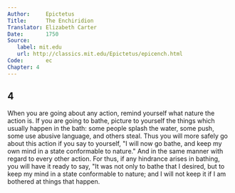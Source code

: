 ```yaml
---
Author:     Epictetus  
Title:      The Enchiridion  
Translator: Elizabeth Carter  
Date:       1750  
Source:
   label: mit.edu
   url: http://classics.mit.edu/Epictetus/epicench.html
Code:       ec  
Chapter: 4
---
```

##  4

When you are going about any action, remind yourself what nature the action is.
If you are going to bathe, picture to yourself the things which usually happen
in the bath: some people splash the water, some push, some use abusive
language, and others steal. Thus you will more safely go about this action if
you say to yourself, "I will now go bathe, and keep my own mind in a state
conformable to nature." And in the same manner with regard to every other
action. For thus, if any hindrance arises in bathing, you will have it ready to
say, "It was not only to bathe that I desired, but to keep my mind in a state
conformable to nature; and I will not keep it if I am bothered at things that
happen.


